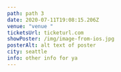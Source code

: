 ```yaml
---
path: path 3
date: 2020-07-11T19:08:15.206Z
venue: "venue "
ticketsUrl: ticketurl.com
showPoster: /img/image-from-ios.jpg
posterAlt: alt text of poster
city: seattle
info: other info for ya
---
```

